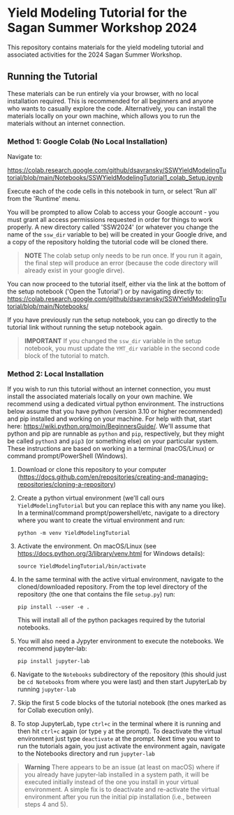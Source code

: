 # Yield Modeling Tutorial for the Sagan Summer Workshop 2024

This repository contains materials for the yield modeling tutorial and associated activities for the 2024 Sagan Summer Workshop.

## Running the Tutorial

These materials can be run entirely via your browser, with no local installation required.  This is recommended for all beginners and anyone who wants to casually explore the code. Alternatively, you can install the materials locally on your own machine, which allows you to run the materials without an internet connection.

### Method 1: Google Colab (No Local Installation)

Navigate to:

https://colab.research.google.com/github/dsavransky/SSWYieldModelingTutorial/blob/main/Notebooks/SSWYieldModelingTutorial1_colab_Setup.ipynb

Execute each of the code cells in this notebook in turn, or select 'Run all' from the 'Runtime' menu.  

You will be prompted to allow Colab to access your Google account - you must grant all access permissions requested in order for things to work properly. A new directory called 'SSW2024' (or whatever you change the name of the `ssw_dir` variable to be) will be created in your Google drive, and a copy of the repository holding the tutorial code will be cloned there.


> **NOTE**
> The colab setup only needs to be run once.  If you run it again, the final step will produce an error (because the code directory will already exist in your google dirve).

You can now proceed to the tutorial itself, either via the link at the bottom of the setup notebook ('Open the Tutorial') or by navigating directly to: https://colab.research.google.com/github/dsavransky/SSWYieldModelingTutorial/blob/main/Notebooks/

If you have previously run the setup notebook, you can go directly to the tutorial link without running the setup notebook again.

> **IMPORTANT**
> If you changed the `ssw_dir` variable in the setup notebook, you must update the `YMT_dir` variable in the second code block of the tutorial to match.


### Method 2: Local Installation

If you wish to run this tutorial without an internet connection, you must install the associated materials locally on your own machine.  We recommend using a dedicated virtual python environment.  The instructions below assume that you have python (version 3.10 or higher recommended) and pip installed and working on your machine. For help with that, start here: https://wiki.python.org/moin/BeginnersGuide/. We'll assume that python and pip are runnable as `python` and `pip`, respectively, but they might be called `python3` and `pip3` (or something else) on your particular system. These instructions are based on working in a terminal (macOS/Linux) or command prompt/PowerShell (Windows).

1. Download or clone this repository to your computer (https://docs.github.com/en/repositories/creating-and-managing-repositories/cloning-a-repository)
2. Create a python virtual environment (we'll call ours `YieldModelingTutorial` but you can replace this with any name you like). In a terminal/command prompt/powershell/etc, navigate to a directory where you want to create the virtual environment and run:
   
   ```python -m venv YieldModelingTutorial```
   
3. Activate the environment. On macOS/Linux (see https://docs.python.org/3/library/venv.html for Windows details):

    ```source YieldModelingTutorial/bin/activate```

4. In the same terminal with the active virtual environment, navigate to the cloned/downloaded repository.  From the top level directory of the repository (the one that contains the file `setup.py`) run:

    ```pip install --user -e .```
    
    This will install all of the python packages required by the tutorial notebooks.
 
5. You will also need a Jypyter environment to execute the notebooks.  We recommend jupyter-lab:

    ```pip install jupyter-lab```


6. Navigate to the `Notebooks` subdirectory of the repository (this should just be `cd Notebooks` from where you were last) and then start JupyterLab by running `jupyter-lab`

7. Skip the first 5 code blocks of the tutorial notebook (the ones marked as for Collab execution only).

8. To stop JupyterLab, type `ctrl+c` in the terminal where it is running and then hit `ctrl+c` again (or type `y` at the prompt). To deactivate the virtual environment just type `deactivate` at the prompt.  Next time you want to run the tutorials again, you just activate the environment again, navigate to the Notebooks directory and run `jupyter-lab`

>**Warning**
>There appears to be an issue (at least on macOS) where if you already have jupyter-lab installed in a system path, it will be executed initially instead of the one you install in your virtual environment.  A simple fix is to deactivate and re-activate the virtual environment after you run the initial pip installation (i.e., between steps 4 and 5).

